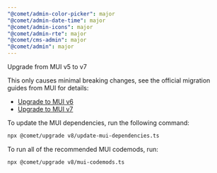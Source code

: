 ```yaml
---
"@comet/admin-color-picker": major
"@comet/admin-date-time": major
"@comet/admin-icons": major
"@comet/admin-rte": major
"@comet/cms-admin": major
"@comet/admin": major
---
```


Upgrade from MUI v5 to v7

This only causes minimal breaking changes, see the official migration guides from MUI for details:

- [Upgrade to MUI v6](https://mui.com/material-ui/migration/upgrade-to-v6/)
- [Upgrade to MUI v7](https://mui.com/material-ui/migration/upgrade-to-v7/)

To update the MUI dependencies, run the following command:

```sh
npx @comet/upgrade v8/update-mui-dependencies.ts
```

To run all of the recommended MUI codemods, run:

```sh
npx @comet/upgrade v8/mui-codemods.ts
```
